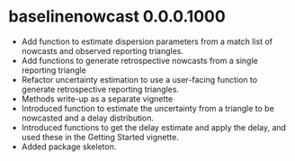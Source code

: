 # baselinenowcast 0.0.0.1000

-   Add function to estimate dispersion parameters from a match list of nowcasts and observed reporting triangles.
-   Add functions to generate retrospective nowcasts from a single reporting triangle
-   Refactor uncertainty estimation to use a user-facing function to generate retrospective reporting triangles.
-   Methods write-up as a separate vignette
-   Introduced function to estimate the uncertainty from a triangle to be nowcasted and a delay distribution.
-   Introduced functions to get the delay estimate and apply the delay, and used these in the Getting Started vignette.
-   Added package skeleton.
